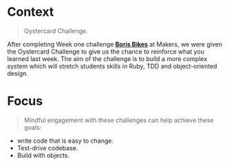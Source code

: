 # Context
> Oystercard Challenge.

After completing Week one challenge **[Boris Bikes](https://github.com/SarpongAbasimi/boris-bike)** at Makers, we were given the Oystercard Challenge to give us the chance to reinforce 
what you learned last week. 
The aim of the challenge is to build a more complex system which will stretch students skills in Ruby, TDD and object-oriented design.

# Focus
> Mindful engagement with these challenges can help achieve these goals:

- write code that is easy to change.
- Test-drive codebase.
- Build with objects.


